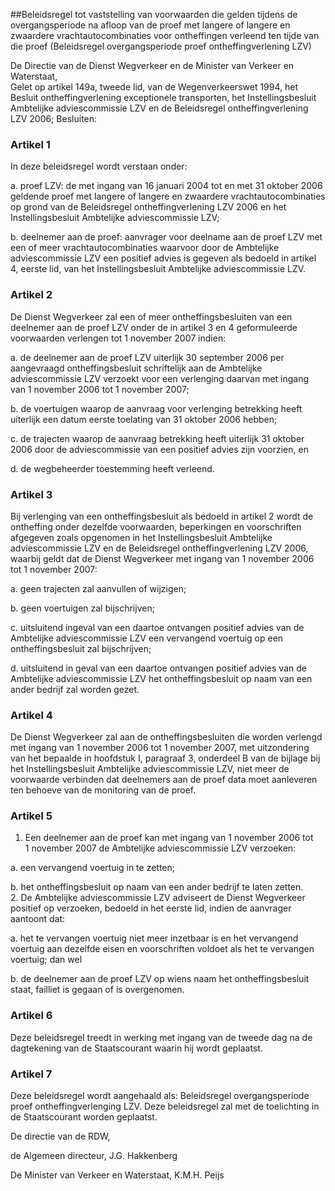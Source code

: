 <meta http-equiv='Content-Type' content='text/html; charset=utf-8' />

##Beleidsregel tot vaststelling van voorwaarden die gelden tijdens de overgangsperiode na afloop van de proef met langere of langere en zwaardere vrachtautocombinaties voor ontheffingen verleend ten tijde van die proef (Beleidsregel overgangsperiode proef ontheffingverlening LZV)

De Directie van de Dienst Wegverkeer en de Minister van Verkeer en Waterstaat,  
Gelet op artikel 149a, tweede lid, van de Wegenverkeerswet 1994, het Besluit ontheffingverlening exceptionele transporten, het Instellingsbesluit Ambtelijke adviescommissie LZV en de Beleidsregel ontheffingverlening LZV 2006; 
Besluiten:    

### Artikel  1  

In deze beleidsregel wordt verstaan onder: 

a. proef LZV: de met ingang van 16 januari 2004 tot en met 31 oktober 2006 geldende proef met langere of langere en zwaardere vrachtautocombinaties op grond van de Beleidsregel ontheffingverlening LZV 2006 en het Instellingsbesluit Ambtelijke adviescommissie LZV;  

b. deelnemer aan de proef: aanvrager voor deelname aan de proef LZV met een of meer vrachtautocombinaties waarvoor door de Ambtelijke adviescommissie LZV een positief advies is gegeven als bedoeld in artikel 4, eerste lid, van het Instellingsbesluit Ambtelijke adviescommissie LZV.   

### Artikel  2  

De Dienst Wegverkeer zal een of meer ontheffingsbesluiten van een deelnemer aan de proef LZV onder de in artikel 3 en 4 geformuleerde voorwaarden verlengen tot 1 november 2007 indien: 

a. de deelnemer aan de proef LZV uiterlijk 30 september 2006 per aangevraagd ontheffingsbesluit schriftelijk aan de Ambtelijke adviescommissie LZV verzoekt voor een verlenging daarvan met ingang van 1 november 2006 tot 1 november 2007;  

b. de voertuigen waarop de aanvraag voor verlenging betrekking heeft uiterlijk een datum eerste toelating van 31 oktober 2006 hebben;  

c. de trajecten waarop de aanvraag betrekking heeft uiterlijk 31 oktober 2006 door de adviescommissie van een positief advies zijn voorzien, en  

d. de wegbeheerder toestemming heeft verleend.   

### Artikel  3  

Bij verlenging van een ontheffingsbesluit als bedoeld in artikel 2 wordt de ontheffing onder dezelfde voorwaarden, beperkingen en voorschriften afgegeven zoals opgenomen in het Instellingsbesluit Ambtelijke adviescommissie LZV en de Beleidsregel ontheffingverlening LZV 2006, waarbij geldt dat de Dienst Wegverkeer met ingang van 1 november 2006 tot 1 november 2007: 

a. geen trajecten zal aanvullen of wijzigen;  

b. geen voertuigen zal bijschrijven;  

c. uitsluitend ingeval van een daartoe ontvangen positief advies van de Ambtelijke adviescommissie LZV een vervangend voertuig op een ontheffingsbesluit zal bijschrijven;  

d. uitsluitend in geval van een daartoe ontvangen positief advies van de Ambtelijke adviescommissie LZV het ontheffingsbesluit op naam van een ander bedrijf zal worden gezet.   

### Artikel  4  

De Dienst Wegverkeer zal aan de ontheffingsbesluiten die worden verlengd met ingang van 1 november 2006 tot 1 november 2007, met uitzondering van het bepaalde in hoofdstuk I, paragraaf 3, onderdeel B van de bijlage bij het Instellingsbesluit Ambtelijke adviescommissie LZV, niet meer de voorwaarde verbinden dat deelnemers aan de proef data moet aanleveren ten behoeve van de monitoring van de proef. 

### Artikel  5  

1.  Een deelnemer aan de proef kan met ingang van 1 november 2006 tot 1 november 2007 de Ambtelijke adviescommissie LZV verzoeken: 

a. een vervangend voertuig in te zetten;  

b. het ontheffingsbesluit op naam van een ander bedrijf te laten zetten.     
2.  De Ambtelijke adviescommissie LZV adviseert de Dienst Wegverkeer positief op verzoeken, bedoeld in het eerste lid, indien de aanvrager aantoont dat: 

a. het te vervangen voertuig niet meer inzetbaar is en het vervangend voertuig aan dezelfde eisen en voorschriften voldoet als het te vervangen voertuig; dan wel  

b. de deelnemer aan de proef LZV op wiens naam het ontheffingsbesluit staat, failliet is gegaan of is overgenomen.    

### Artikel  6  

Deze beleidsregel treedt in werking met ingang van de tweede dag na de dagtekening van de Staatscourant waarin hij wordt geplaatst. 

### Artikel  7  

Deze beleidsregel wordt aangehaald als: Beleidsregel overgangsperiode proef ontheffingverlenging LZV. 
Deze beleidsregel zal met de toelichting in de Staatscourant worden geplaatst.  

De directie van de RDW, 

de 
Algemeen directeur, 
J.G. Hakkenberg   

De 
Minister van Verkeer en Waterstaat, 
K.M.H. Peijs     

